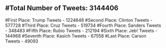 #Total Number of Tweets: 3144406 
---
#First Place: Trump Tweets - 1224648
#Second Place: Clinton Tweets - 577728
#Third Place: Cruz Tweets - 519734
#Fourth Place: Sanders Tweets - 348483
#Fifth Place: Rubio Tweets - 212194
#Sixth Place: Jeb! Tweets - 144968
#Seventh Place: Kasich Tweets - 67558
#Last Place: Carson Tweets - 49093
